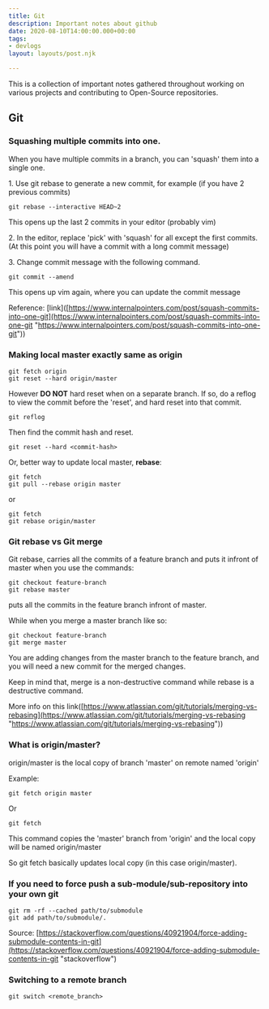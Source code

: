 ```yaml
---
title: Git
description: Important notes about github
date: 2020-08-10T14:00:00.000+00:00
tags:
- devlogs
layout: layouts/post.njk

---
```

This is a collection of important notes gathered throughout working on various projects and contributing to Open-Source repositories.

## Git

### Squashing multiple commits into one.

When you have multiple commits in a branch, you can 'squash' them into a single one.

1\. Use git rebase to generate a new commit, for example (if you have 2 previous commits)

    git rebase --interactive HEAD~2

This opens up the last 2 commits in your editor (probably vim)

2\. In the editor, replace 'pick' with 'squash' for all except the first commits. (At this point you will have a commit with a long commit message)

3\. Change commit message with the following command.

    git commit --amend

This opens up vim again, where you can update the commit message

Reference: \[link\]([https://www.internalpointers.com/post/squash-commits-into-one-git](https://www.internalpointers.com/post/squash-commits-into-one-git "https://www.internalpointers.com/post/squash-commits-into-one-git"))

### Making local master exactly same as origin

    git fetch origin
    git reset --hard origin/master

However **DO NOT** hard reset when on a separate branch. If so, do a reflog to view the commit before the 'reset', and hard reset into that commit.

    git reflog

Then find the commit hash and reset.

    git reset --hard <commit-hash>

Or, better way to update local master, **rebase**:

    git fetch
    git pull --rebase origin master

or

    git fetch
    git rebase origin/master

### Git rebase vs Git merge

Git rebase, carries all the commits of a feature branch and puts it infront of master when you use the commands:

    git checkout feature-branch
    git rebase master

puts all the commits in the feature branch infront of master.

While when you merge a master branch like so:

    git checkout feature-branch
    git merge master

You are adding changes from the master branch to the feature branch, and you will need a new commit for the merged changes.

Keep in mind that, merge is a non-destructive command while rebase is a destructive command.

More info on this link([https://www.atlassian.com/git/tutorials/merging-vs-rebasing](https://www.atlassian.com/git/tutorials/merging-vs-rebasing "https://www.atlassian.com/git/tutorials/merging-vs-rebasing"))

### What is origin/master?

origin/master is the local copy of branch 'master' on remote named 'origin'

Example:

    git fetch origin master

Or

    git fetch

This command copies the 'master' branch from 'origin' and the local copy will be named origin/master

So git fetch basically updates local copy (in this case origin/master).

### If you need to force push a sub-module/sub-repository into your own git

    git rm -rf --cached path/to/submodule 
    git add path/to/submodule/. 

Source: [https://stackoverflow.com/questions/40921904/force-adding-submodule-contents-in-git](https://stackoverflow.com/questions/40921904/force-adding-submodule-contents-in-git "stackoverflow")

### Switching to a remote branch

    git switch <remote_branch>